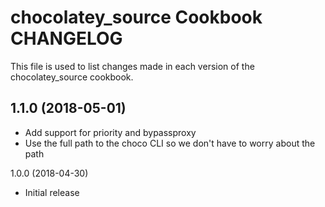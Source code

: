 # chocolatey_source Cookbook CHANGELOG

This file is used to list changes made in each version of the chocolatey_source cookbook.

## 1.1.0 (2018-05-01)

- Add support for priority and bypassproxy
- Use the full path to the choco CLI so we don't have to worry about the path

1.0.0 (2018-04-30)

- Initial release
